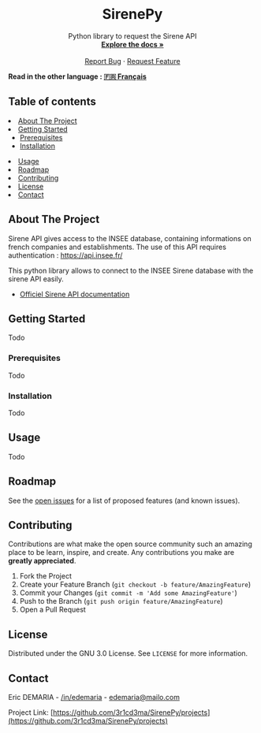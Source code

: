 <!--BADGES
TODO
-->

<!-- PROJECT PRESENTIATION -->
<br />
<p align="center">
  <!-- LOGO
    <a href="https://github.com/othneildrew/Best-README-Template">
      <img src="images/logo.png" alt="Logo" width="80" height="80">
    </a>
  -->

  <h1 align="center">SirenePy</h1>

  <p align="center">
    Python library to request the Sirene API
    <br />
    <a href="https://github.com/3r1cd3ma/SirenePy/wiki"><strong>Explore the docs »</strong></a>
    <br />
    <br />
    <!--
    <a href="">View Demo</a>
    · -->
    <a href="https://github.com/3r1cd3ma/SirenePy/issues">Report Bug</a>
    ·
    <a href="https://github.com/3r1cd3ma/SirenePy/issues">Request Feature</a>
  </p>
</p>

**Read in the other language : [🇫🇷 Français](./README.fr-fr.md)**

<!-- TABLE OF CONTENTS -->
## Table of contents
  <li><a href="#about-the-project">About The Project</a></li>
  <li>
    <a href="#getting-started">Getting Started</a>
    <ul>
      <li><a href="#prerequisites">Prerequisites</a></li>
      <li><a href="#installation">Installation</a></li>
    </ul>
  </li>
  <li><a href="#usage">Usage</a></li>
  <li><a href="#roadmap">Roadmap</a></li>
  <li><a href="#contributing">Contributing</a></li>
  <li><a href="#license">License</a></li>
  <li><a href="#contact">Contact</a></li>
</details>


<!-- ABOUT THE PROJECT -->
## About The Project

<!--[![Product Name Screen Shot][product-screenshot]](https://example.com)-->

Sirene API gives access to the INSEE database, containing informations on french companies and establishments.
The use of this API requires authentication : https://api.insee.fr/

This python library allows to connect to the INSEE Sirene database with the sirene API easily.
* [Officiel Sirene API documentation](https://api.insee.fr/catalogue/site/themes/wso2/subthemes/insee/pages/item-info.jag?name=Sirene&version=V3&provider=insee)
<!--
  ### Built With
  This section should list any major frameworks that you built your project using. Leave any add-ons/plugins for the acknowledgements section. Here are a few examples.
  * [Bootstrap](https://getbootstrap.com)
  * [JQuery](https://jquery.com)
  * [Laravel](https://laravel.com)
  -->



<!-- GETTING STARTED -->
## Getting Started

Todo


### Prerequisites

Todo


### Installation

Todo



<!-- USAGE EXAMPLES -->
## Usage

Todo



<!-- ROADMAP -->
## Roadmap

See the [open issues](https://github.com/3r1cd3ma/SirenePy/issues) for a list of proposed features (and known issues).



<!-- CONTRIBUTING -->
## Contributing

Contributions are what make the open source community such an amazing place to be learn, inspire, and create. 
Any contributions you make are **greatly appreciated**.

1. Fork the Project
2. Create your Feature Branch (`git checkout -b feature/AmazingFeature`)
3. Commit your Changes (`git commit -m 'Add some AmazingFeature'`)
4. Push to the Branch (`git push origin feature/AmazingFeature`)
5. Open a Pull Request



<!-- LICENSE -->
## License

Distributed under the GNU 3.0 License. See `LICENSE` for more information.



<!-- CONTACT -->
## Contact

Eric DEMARIA - [/in/edemaria](https://linkedin.com/in/edemaria) - edemaria@mailo.com

Project Link: [https://github.com/3r1cd3ma/SirenePy/projects](https://github.com/3r1cd3ma/SirenePy/projects)



<!-- ACKNOWLEDGEMENTS
## Acknowledgements
* [GitHub Pages](https://pages.github.com)
-->

<!-- MARKDOWN LINKS & IMAGES -->
<!-- https://www.markdownguide.org/basic-syntax/#reference-style-links -->
[contributors-shield]: https://img.shields.io/github/contributors/othneildrew/Best-README-Template.svg?style=for-the-badge
[contributors-url]: ./graphs/contributors
[forks-shield]: https://img.shields.io/github/forks/othneildrew/Best-README-Template.svg?style=for-the-badge
[forks-url]: ./network/members
[stars-shield]: https://img.shields.io/github/stars/othneildrew/Best-README-Template.svg?style=for-the-badge
[stars-url]: ./stargazers
[issues-shield]: https://img.shields.io/github/issues/othneildrew/Best-README-Template.svg?style=for-the-badge
[issues-url]: ./issues
[license-shield]: https://img.shields.io/github/license/othneildrew/Best-README-Template.svg?style=for-the-badge
[license-url]: ./LICENCE.txt
[linkedin-shield]: https://img.shields.io/badge/-LinkedIn-black.svg?style=for-the-badge&logo=linkedin&colorB=555
[linkedin-url]: https://linkedin.com/in/edemaria
[product-screenshot]: images/screenshot.png
